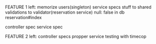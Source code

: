 FEATURE 1 left:
memorize users(singleton)
service specs stuff to shared
validations to validator(reservation service)
null: false in db
reservation#index

controller spec
service spec

FEATURE 2 left:
controller specs
propper service testing with timecop
